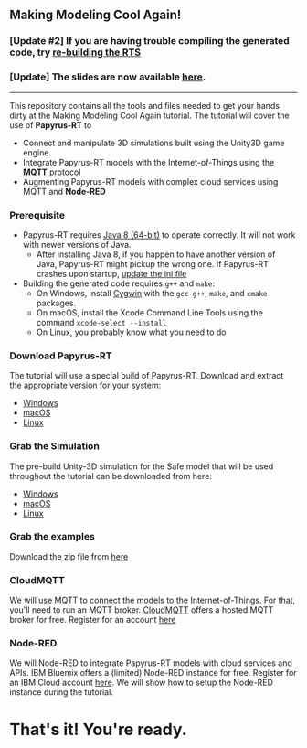 ## Making Modeling Cool Again!
### [Update #2] If you are having trouble compiling the generated code, try [re-building the RTS](rts.md)
### [Update] The slides are now available [here](https://github.com/kjahed/Models18-MMCA/releases/download/1.0/umlrtTutorialMODELS18.pdf).
---

This repository contains all the tools and files needed to get your hands dirty at the Making Modeling Cool Again tutorial. The tutorial will cover the use of **Papyrus-RT** to 
- Connect and manipulate 3D simulations built using the Unity3D game engine.
- Integrate Papyrus-RT models with the Internet-of-Things using the **MQTT** protocol
- Augmenting Papyrus-RT models with complex cloud services using MQTT and **Node-RED**

### Prerequisite 
- Papyrus-RT requires [Java 8 (64-bit)](http://www.oracle.com/technetwork/java/javase/downloads/jdk8-downloads-2133151.html) to operate correctly. It will not work with newer versions of Java.
  - After installing Java 8, if you happen to have another version of Java, Papyrus-RT might pickup the wrong one. If Papyrus-RT crashes upon startup, [update the ini file](java8.md)
- Building the generated code requires ```g++``` and ```make```:
  - On Windows, install [Cygwin](https://www.cygwin.com/) with the ```gcc-g++```, ```make```, and ```cmake``` packages.
  - On macOS, install the Xcode Command Line Tools using the command ```xcode-select --install```
  - On Linux, you probably know what you need to do
  
### Download Papyrus-RT
The tutorial will use a special build of Papyrus-RT. Download and extract the appropriate version for your system:
- [Windows](https://github.com/kjahed/Models18-MMCA/releases/download/1.0/papyrusrt-windows.zip)
- [macOS](https://github.com/kjahed/Models18-MMCA/releases/download/1.0/papyrusrt-macos.zip)
- [Linux](https://github.com/kjahed/Models18-MMCA/releases/download/1.0/papyrusrt-linux.zip)

### Grab the Simulation
The pre-build Unity-3D simulation for the Safe model that will be used throughout the tutorial can be downloaded from here:
- [Windows](https://github.com/kjahed/Models18-MMCA/releases/download/1.0/safesim-windows.zip)
- [macOS](https://github.com/kjahed/Models18-MMCA/releases/download/1.0/safesim-macos.zip)
- [Linux](https://github.com/kjahed/Models18-MMCA/releases/download/1.0/safesim-linux.zip)

### Grab the examples
Download the zip file from [here](https://github.com/kjahed/Models18-MMCA/releases/download/1.0/examples.zip)

### CloudMQTT
We will use MQTT to connect the models to the Internet-of-Things. For that, you'll need to run an MQTT broker. [CloudMQTT](https://www.cloudmqtt.com) offers a hosted MQTT broker for free. Register for an account [here](https://customer.cloudmqtt.com/instance/create?plan=cat)

### Node-RED
We will Node-RED to integrate Papyrus-RT models with cloud services and APIs. IBM Bluemix offers a (limited) Node-RED instance for free. Register for an IBM Cloud account [here](https://console.bluemix.net/registration/). We will show how to setup the Node-RED instance during the tutorial.

# That's it! You're ready.
